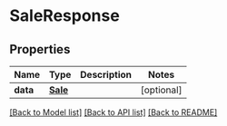 # SaleResponse

## Properties
Name | Type | Description | Notes
------------ | ------------- | ------------- | -------------
**data** | [**Sale**](Sale.md) |  | [optional] 

[[Back to Model list]](../README.md#documentation-for-models) [[Back to API list]](../README.md#documentation-for-api-endpoints) [[Back to README]](../README.md)


